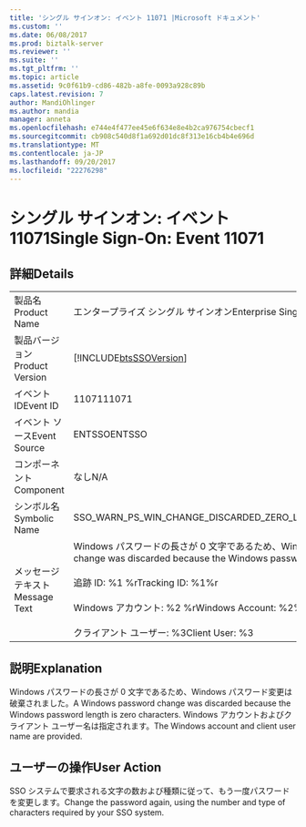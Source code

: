 ```yaml
---
title: 'シングル サインオン: イベント 11071 |Microsoft ドキュメント'
ms.custom: ''
ms.date: 06/08/2017
ms.prod: biztalk-server
ms.reviewer: ''
ms.suite: ''
ms.tgt_pltfrm: ''
ms.topic: article
ms.assetid: 9c0f61b9-cd86-482b-a8fe-0093a928c89b
caps.latest.revision: 7
author: MandiOhlinger
ms.author: mandia
manager: anneta
ms.openlocfilehash: e744e4f477ee45e6f634e8e4b2ca976754cbecf1
ms.sourcegitcommit: cb908c540d8f1a692d01dc8f313e16cb4b4e696d
ms.translationtype: MT
ms.contentlocale: ja-JP
ms.lasthandoff: 09/20/2017
ms.locfileid: "22276298"
---
```

# <a name="single-sign-on-event-11071"></a><span data-ttu-id="543ca-102">シングル サインオン: イベント 11071</span><span class="sxs-lookup"><span data-stu-id="543ca-102">Single Sign-On: Event 11071</span></span>
## <a name="details"></a><span data-ttu-id="543ca-103">詳細</span><span class="sxs-lookup"><span data-stu-id="543ca-103">Details</span></span>  
  
|||  
|-|-|  
|<span data-ttu-id="543ca-104">製品名</span><span class="sxs-lookup"><span data-stu-id="543ca-104">Product Name</span></span>|<span data-ttu-id="543ca-105">エンタープライズ シングル サインオン</span><span class="sxs-lookup"><span data-stu-id="543ca-105">Enterprise Single Sign-On</span></span>|  
|<span data-ttu-id="543ca-106">製品バージョン</span><span class="sxs-lookup"><span data-stu-id="543ca-106">Product Version</span></span>|[!INCLUDE[btsSSOVersion](../includes/btsssoversion-md.md)]|  
|<span data-ttu-id="543ca-107">イベント ID</span><span class="sxs-lookup"><span data-stu-id="543ca-107">Event ID</span></span>|<span data-ttu-id="543ca-108">11071</span><span class="sxs-lookup"><span data-stu-id="543ca-108">11071</span></span>|  
|<span data-ttu-id="543ca-109">イベント ソース</span><span class="sxs-lookup"><span data-stu-id="543ca-109">Event Source</span></span>|<span data-ttu-id="543ca-110">ENTSSO</span><span class="sxs-lookup"><span data-stu-id="543ca-110">ENTSSO</span></span>|  
|<span data-ttu-id="543ca-111">コンポーネント</span><span class="sxs-lookup"><span data-stu-id="543ca-111">Component</span></span>|<span data-ttu-id="543ca-112">なし</span><span class="sxs-lookup"><span data-stu-id="543ca-112">N/A</span></span>|  
|<span data-ttu-id="543ca-113">シンボル名</span><span class="sxs-lookup"><span data-stu-id="543ca-113">Symbolic Name</span></span>|<span data-ttu-id="543ca-114">SSO_WARN_PS_WIN_CHANGE_DISCARDED_ZERO_LENGTH</span><span class="sxs-lookup"><span data-stu-id="543ca-114">SSO_WARN_PS_WIN_CHANGE_DISCARDED_ZERO_LENGTH</span></span>|  
|<span data-ttu-id="543ca-115">メッセージ テキスト</span><span class="sxs-lookup"><span data-stu-id="543ca-115">Message Text</span></span>|<span data-ttu-id="543ca-116">Windows パスワードの長さが 0 文字であるため、Windows パスワード変更は破棄されました。%r</span><span class="sxs-lookup"><span data-stu-id="543ca-116">A Windows password change was discarded because the Windows password length is zero characters.%r</span></span><br /><br /> <span data-ttu-id="543ca-117">追跡 ID: %1 %r</span><span class="sxs-lookup"><span data-stu-id="543ca-117">Tracking ID: %1%r</span></span><br /><br /> <span data-ttu-id="543ca-118">Windows アカウント: %2 %r</span><span class="sxs-lookup"><span data-stu-id="543ca-118">Windows Account: %2%r</span></span><br /><br /> <span data-ttu-id="543ca-119">クライアント ユーザー: %3</span><span class="sxs-lookup"><span data-stu-id="543ca-119">Client User: %3</span></span>|  
  
## <a name="explanation"></a><span data-ttu-id="543ca-120">説明</span><span class="sxs-lookup"><span data-stu-id="543ca-120">Explanation</span></span>  
 <span data-ttu-id="543ca-121">Windows パスワードの長さが 0 文字であるため、Windows パスワード変更は破棄されました。</span><span class="sxs-lookup"><span data-stu-id="543ca-121">A Windows password change was discarded because the Windows password length is zero characters.</span></span> <span data-ttu-id="543ca-122">Windows アカウントおよびクライアント ユーザー名は指定されます。</span><span class="sxs-lookup"><span data-stu-id="543ca-122">The Windows account and client user name are provided.</span></span>  
  
## <a name="user-action"></a><span data-ttu-id="543ca-123">ユーザーの操作</span><span class="sxs-lookup"><span data-stu-id="543ca-123">User Action</span></span>  
 <span data-ttu-id="543ca-124">SSO システムで要求される文字の数および種類に従って、もう一度パスワードを変更します。</span><span class="sxs-lookup"><span data-stu-id="543ca-124">Change the password again, using the number and type of characters required by your SSO system.</span></span>